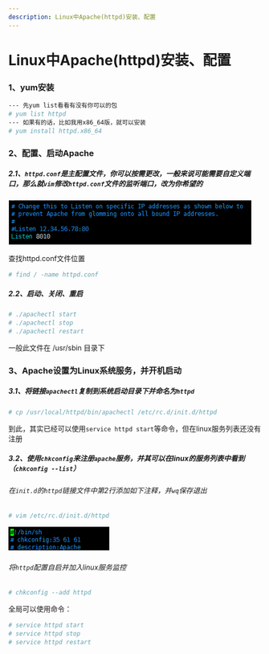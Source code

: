 ```yaml
---
description: Linux中Apache(httpd)安装、配置
---
```


# Linux中Apache(httpd)安装、配置

### 1、yum安装
```bash
--- 先yum list看看有没有你可以的包
# yum list httpd
--- 如果有的话，比如我用x86_64版，就可以安装
# yum install httpd.x86_64
```

### 2、配置、启动Apache
##### 2.1、`httpd.conf`是主配置文件，你可以按需更改，一般来说可能需要自定义端口，那么就`vim`修改`httpd.conf`文件的监听端口，改为你希望的

![](../assets/jianshu/2743275-76ab61f49d322c12.png)

查找httpd.conf文件位置

```bash
# find / -name httpd.conf
```

##### 2.2、启动、关闭、重启

```bash
# ./apachectl start
# ./apachectl stop
# ./apachectl restart
```

一般此文件在 /usr/sbin 目录下

### 3、Apache设置为Linux系统服务，并开机启动

##### 3.1、将链接`apachectl`复制到系统启动目录下并命名为`httpd`

```bash
# cp /usr/local/httpd/bin/apachectl /etc/rc.d/init.d/httpd
```

到此，其实已经可以使用`service httpd start`等命令，但在linux服务列表还没有注册

##### 3.2、使用`chkconfig`来注册`apache`服务，并其可以在linux的服务列表中看到（`chkconfig --list`）

###### 在`init.d`的`httpd`链接文件中第2行添加如下注释，并`wq`保存退出

```bash
# vim /etc/rc.d/init.d/httpd
```

![](../assets/jianshu/2743275-f071311a9668f590.png)

###### 将`httpd`配置自启并加入linux服务监控

```bash
# chkconfig --add httpd
```

全局可以使用命令：

```bash
# service httpd start
# service httpd stop
# service httpd restart
```